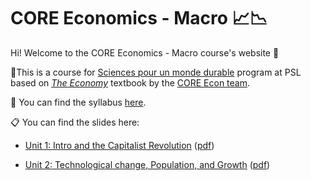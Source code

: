 # CORE Economics - Macro :chart_with_upwards_trend::chart_with_downwards_trend:

Hi! Welcome to the CORE Economics - Macro course's website :wave:

:closed_book:This is a course for [Sciences pour un monde durable](https://psl.eu/formation/sciences-monde-durable) program at PSL based on [*The Economy*](https://www.core-econ.org/the-economy/) textbook by the [CORE Econ team](https://www.core-econ.org/).

:paperclip: You can find the syllabus [here](https://www.dropbox.com/s/74ffij317pos38w/Woo-Mora.%20Syllabus%20CORE%20Econ%20Macro%20PSL.pdf?dl=0).

:clipboard: You can find the slides here:

  - [Unit 1: Intro and the Capitalist Revolution](https://woomora.github.io/CORE-econ-macro/Unit-1/core-unit1.html#1) ([pdf](https://github.com/woomora/CORE-econ-macro/blob/master/Unit-1/core-unit1.pdf))

  - [Unit 2: Technological change, Population, and Growth](https://woomora.github.io/CORE-econ-macro/Unit-2/core-unit2.html#1) ([pdf](https://github.com/woomora/CORE-econ-macro/blob/master/Unit-2/core-unit2.pdf))
